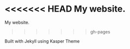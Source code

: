 <<<<<<< HEAD
My website.
=======
My website. 
>>>>>>> gh-pages

Built with Jekyll using Kasper Theme